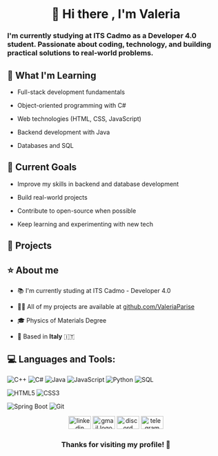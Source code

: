 <h1 align="center">👋 Hi there , I'm Valeria</h1>
<h3 align="left">I'm currently studying at ITS Cadmo as a Developer 4.0 student.  
Passionate about coding, technology, and building practical solutions to real-world problems.</h3>

<h2 align = "left"> 🧠 What I'm Learning </h2>

- Full-stack development fundamentals  

- Object-oriented programming with C#
  
- Web technologies (HTML, CSS, JavaScript)
   
- Backend development with Java
  
- Databases and SQL
  

<h2 align ="left"> 🌱 Current Goals </h2>

- Improve my skills in backend and database development
    
- Build real-world projects
  
- Contribute to open-source when possible
   
- Keep learning and experimenting with new tech
  

<h2 align ="left"> 💼 Projects </h2>


<h2 align="left">⭐️ About me</h2>

- 📚  I'm currently studing at ITS Cadmo - Developer 4.0

- 👨‍💻 All of my projects are available at [github.com/ValeriaParise](github.com/ValeriaParise)
  
- 🎓 Physics of Materials Degree
  
- 📍 Based in **Italy** 🇮🇹

  
  
<h2 align="left"> 💻 Languages and Tools:</h2>

![C++](https://img.shields.io/badge/C++-00599C?style=for-the-badge&logo=c%2B%2B&logoColor=white)
![C#](https://img.shields.io/badge/C%23-239120?style=for-the-badge&logo=csharp&logoColor=white)
![Java](https://img.shields.io/badge/Java-ED8B00?style=for-the-badge&logo=openjdk&logoColor=white)
![JavaScript](https://img.shields.io/badge/JavaScript-F7DF1E?style=for-the-badge&logo=javascript&logoColor=black)
![Python](https://img.shields.io/badge/Python-3776AB?style=for-the-badge&logo=python&logoColor=white)
![SQL](https://img.shields.io/badge/SQL-4479A1?style=for-the-badge&logo=postgresql&logoColor=white)

<!-- Web Development -->
![HTML5](https://img.shields.io/badge/HTML5-E34F26?style=for-the-badge&logo=html5&logoColor=white)
![CSS3](https://img.shields.io/badge/CSS3-1572B6?style=for-the-badge&logo=css3&logoColor=white)

<!-- Frameworks & Tools -->
![Spring Boot](https://img.shields.io/badge/Spring_Boot-6DB33F?style=for-the-badge&logo=springboot&logoColor=white)
![Git](https://img.shields.io/badge/Git-F05032?style=for-the-badge&logo=git&logoColor=white)



<!-- <h2 align="left">  🤝🏻 Connect with me</h2> -->
<div align="center">
<a href="https://www.linkedin.com/in/valeria-parise-7a90/" target="blank"><img src="https://raw.githubusercontent.com/maurodesouza/profile-readme-generator/master/src/assets/icons/social/linkedin/default.svg" width="52" height="30" alt="linkedin logo"/></a>
<a href="mailto:parisevaleria.dev@gmail.com" target="blank"><img src="https://raw.githubusercontent.com/maurodesouza/profile-readme-generator/master/src/assets/icons/social/gmail/default.svg" width="52" height="30" alt="gmail logo"/></a>
<a href = "https://discordapp.com/users/590842588601384977/" target = "blank"><img src="https://raw.githubusercontent.com/maurodesouza/profile-readme-generator/master/src/assets/icons/social/discord/default.svg" width="52" height="30" alt="discord logo"/></a>
<a href = "https://msng.link/o?valeriap_07=tg" target="blank"><img src="https://raw.githubusercontent.com/maurodesouza/profile-readme-generator/master/src/assets/icons/social/telegram/default.svg" width="52" height="30" alt="telegram logo"/></a>


<!-- 
[![LinkedIn](https://img.shields.io/badge/LinkedIn-0077B5?style=for-the-badge&logo=linkedin&logoColor=white)](https://www.linkedin.com/in/valeria-parise-7a90/)
[![Email](https://img.shields.io/badge/Email-D14836?style=for-the-badge&logo=gmail&logoColor=white)](mailto:tuamail@example.com)
[![Discord](https://img.shields.io/badge/Discord-5865F2?style=for-the-badge&logo=discord&logoColor=white)](https://discordapp.com/users/tuo_discord_id)
[![Telegram](https://img.shields.io/badge/Telegram-2CA5E0?style=for-the-badge&logo=telegram&logoColor=white)](https://t.me/tuo_username)
-->
</div>

<h3 align = "center" > Thanks for visiting my profile! 🚀 </h3>

<!-- 
###
<p><img align="left" src="https://github-readme-stats.vercel.app/api/top-langs?username=valeriaparise&show_icons=true&theme=radical&title_color=8E2DE2&text_color=fff&icon_color=8E2DE2"&locale=en&layout=compact" alt="valeriaparise" /></p>
<p>&nbsp;<img align="center" src="https://github-readme-stats.vercel.app/api?username=valeriaparise&show_icons=true&theme=radical&title_color=8E2DE2&text_color=fff&icon_color=8E2DE2"&locale=en&layout=compact& locale=en" alt="valeriaparise" /></p>
-->


